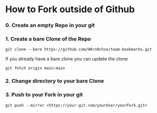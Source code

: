 # How to Fork outside of Github

### 0. Create an empty Repo in your git

### 1. Create a bare Clone of the Repo
```
git clone --bare https://github.com/H0rn0chse/team-bookmarks.git
```
If you already have a bare clone you can update the clone
```
git fetch origin main:main
```

### 2. Change directory to your bare Clone

### 3. Push to your Fork in your git
```
git push --mirror <https://your-git.com/yourUser/yourFork.git>
```
